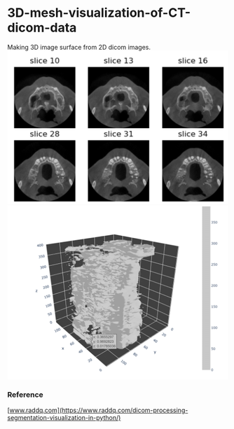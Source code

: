 # 3D-mesh-visualization-of-CT-dicom-data

Making 3D image surface from 2D dicom images. 
![](https://github.com/uraimov92cnu/3D-mesh-visualization-of-CT-dicom-data/blob/main/CT_images.PNG)
![](https://github.com/uraimov92cnu/3D-mesh-visualization-of-CT-dicom-data/blob/main/3D_image.PNG)


### Reference
[www.raddq.com](https://www.raddq.com/dicom-processing-segmentation-visualization-in-python/)

